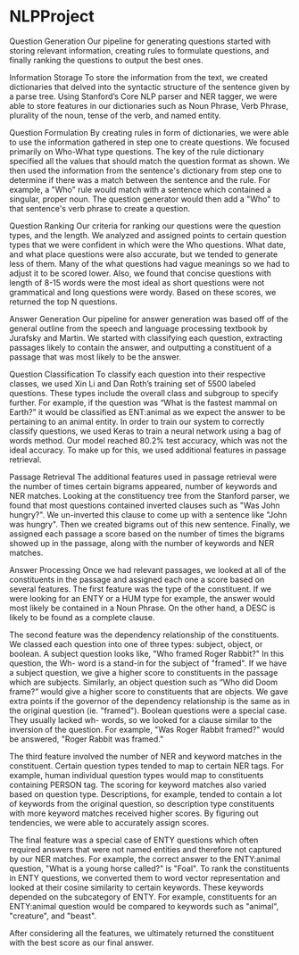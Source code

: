 # NLPProject
Question Generation
Our pipeline for generating questions started with storing relevant information, creating rules to formulate questions, and finally ranking the questions to output the best ones.

Information Storage
To store the information from the text, we created dictionaries that delved into the syntactic structure of the sentence given by a parse tree. Using Stanford’s Core NLP parser and NER tagger, we were able to store features in our dictionaries such as Noun Phrase, Verb Phrase, plurality of the noun, tense of the verb, and named entity.

Question Formulation
By creating rules in form of dictionaries, we were able to use the information gathered in step one to create questions. We focused primarily on Who-What type questions. The key of the rule dictionary specified all the values that should match the question format as shown. We then used the information from the sentence's dictionary from step one to determine if there was a match between the sentence and the rule. For example, a "Who" rule would match with a sentence which contained a singular, proper noun. The question generator would then add a "Who" to that sentence's verb phrase to create a question.

Question Ranking
Our criteria for ranking our questions were the question types, and the length. We analyzed and assigned points to certain question types that we were confident in which were the Who questions. What date, and what place questions were also accurate, but we tended to generate less of them. Many of the what questions had vague meanings so we had to adjust it to be scored lower. Also, we found that concise questions with length of 8-15 words were the most ideal as short questions were not grammatical and long questions were wordy. Based on these scores, we returned the top N questions.

Answer Generation
Our pipeline for answer generation was based off of the general outline from the speech and language processing textbook by Jurafsky and Martin. We started with classifying each question, extracting passages likely to contain the answer, and outputting a constituent of a passage that was most likely to be the answer.

Question Classification
To classify each question into their respective classes, we used Xin Li and Dan Roth’s training set of 5500 labeled questions. These types include the overall class and subgroup to specify further. For example, if the question was “What is the fastest mammal on Earth?” it would be classified as ENT:animal as we expect the answer to be pertaining to an animal entity.
In order to train our system to correctly classify questions, we used Keras to train a neural network using a bag of words method. Our model reached 80.2% test accuracy, which was not the ideal accuracy. To make up for this, we used additional features in passage retrieval.

Passage Retrieval
The additional features used in passage retrieval were the number of times certain bigrams appeared, number of keywords and NER matches. Looking at the constituency tree from the Stanford parser, we found that most questions contained inverted clauses such as "Was John hungry?". We un-inverted this clause to come up with a sentence like "John was hungry". Then we created bigrams out of this new sentence. Finally, we assigned each passage a score based on the number of times the bigrams showed up in the passage, along with the number of keywords and NER matches.

Answer Processing
Once we had relevant passages, we looked at all of the constituents in the passage and assigned each one a score based on several features. The first feature was the type of the constituent. If we were looking for an ENTY or a HUM type for example, the answer would most likely be contained in a Noun Phrase. On the other hand, a DESC is likely to be found as a complete clause. 

The second feature was the dependency relationship of the constituents. We classed each question into one of three types: subject, object, or boolean. A subject question looks like, "Who framed Roger Rabbit?" In this question, the Wh- word is a stand-in for the subject of "framed". If we have a subject question, we give a higher score to constituents in the passage which are subjects. Similarly, an object question such as “Who did Doom frame?” would give a higher score to constituents that are objects. We gave extra points if the governor of the dependency relationship is the same as in the original question (ie. "framed"). 
Boolean questions were a special case. They usually lacked wh- words, so we looked for a clause similar to the inversion of the question. For example, "Was Roger Rabbit framed?" would be answered, "Roger Rabbit was framed."

The third feature involved the number of NER and keyword matches in the constituent. Certain question types tended to map to certain NER tags. For example, human individual question types would map to constituents containing PERSON tag. The scoring for keyword matches also varied based on question type. Descriptions, for example, tended to contain a lot of keywords from the original question, so description type constituents with more keyword matches received higher scores. By figuring out tendencies, we were able to accurately assign scores.

The final feature was a special case of ENTY questions which often required answers that were not named entities and therefore not captured by our NER matches. For example, the correct answer to the ENTY:animal question, "What is a young horse called?" is "Foal". To rank the constituents in ENTY questions, we converted them to word vector representation and looked at their cosine similarity to certain keywords. These keywords depended on the subcategory of ENTY. For example, constituents for an ENTY:animal question would be compared to keywords such as "animal", "creature", and "beast".

After considering all the features, we ultimately returned the constituent with the best score as our final answer.
